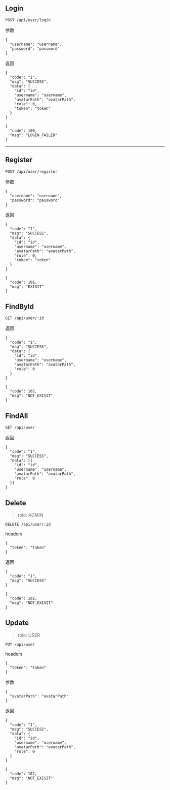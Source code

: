 ## Login
```
POST /api/user/login
```

参数
```
{
  "username": "username",
  "password": "password"
}
```

返回
```
{
  "code": "1",
  "msg": "SUCCESS",
  "data": {
    "id": "id",
    "username": "username",
    "avatarPath": "avatarPath",
    "role": 0,
    "token": "token"
  }
}
```
```
{
  "code": 100,
  "msg": "LOGIN_FAILED"
}
```
---
## Register
```
POST /api/user/register
```

参数
```
{
  "username": "username",
  "password": "password"
}
```

返回
```
{
  "code": "1",
  "msg": "SUCCESS",
  "data": {
    "id": "id",
    "username": "username",
    "avatarPath": "avatarPath",
    "role": 0,
    "token": "token"
  }
}
```
```
{
  "code": 101,
  "msg": "EXISIT"
}
```
## FindById
```
GET /api/user/:id
```

返回
```
{
  "code": "1",
  "msg": "SUCCESS",
  "data": {
    "id": "id",
    "username": "username",
    "avatarPath": "avatarPath",
    "role": 0
  }
}
```
```
{
  "code": 102,
  "msg": "NOT_EXISIT"
}
```
## FindAll
```
GET /api/user
```

返回
```
{
  "code": "1",
  "msg": "SUCCESS",
  "data": [{
    "id": "id",
    "username": "username",
    "avatarPath": "avatarPath",
    "role": 0
  }]
}
```
## Delete
> role: ADMIN
```
DELETE /api/user/:id
```

headers
```
{
  "token": "token"
}
```

返回
```
{
  "code": "1",
  "msg": "SUCCESS"
}
```
```
{
  "code": 102,
  "msg": "NOT_EXISIT"
}
```
## Update
> role: USER
```
PUT /api/user
```

headers
```
{
  "token": "token"
}
```

参数
```
{
  "avatarPath": "avatarPath"
}
```

返回
```
{
  "code": "1",
  "msg": "SUCCESS",
  "data": {
    "id": "id",
    "username": "username",
    "avatarPath": "avatarPath",
    "role": 0
  }
}
```
```
{
  "code": 102,
  "msg": "NOT_EXISIT"
}
```
